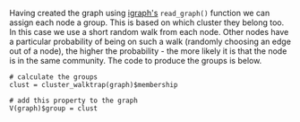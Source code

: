 Having created the graph using <a href = "http://igraph.org/r/doc/read_graph.html" target = "_blank">igraph's</a> `read_graph()` function we can assign each node a group. This is based on which cluster they belong too. In this case we use a short random walk from each node. Other nodes have a particular probability of being on such a walk (randomly choosing an edge out of a node), the higher the probability - the more likely it is that the node is in the same community. The code to produce the groups is below. 

```{r}
# calculate the groups
clust = cluster_walktrap(graph)$membership

# add this property to the graph
V(graph)$group = clust
```

